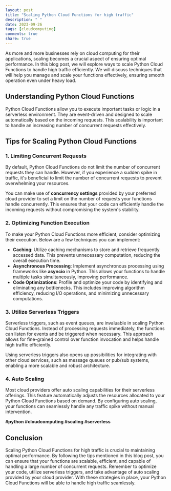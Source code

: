 ```yaml
---
layout: post
title: "Scaling Python Cloud Functions for high traffic"
description: " "
date: 2023-09-26
tags: [cloudcomputing]
comments: true
share: true
---
```


As more and more businesses rely on cloud computing for their applications, scaling becomes a crucial aspect of ensuring optimal performance. In this blog post, we will explore ways to scale Python Cloud Functions to handle high traffic efficiently. We will discuss techniques that will help you manage and scale your functions effectively, ensuring smooth operation even under heavy load.

## Understanding Python Cloud Functions

Python Cloud Functions allow you to execute important tasks or logic in a serverless environment. They are event-driven and designed to scale automatically based on the incoming requests. This scalability is important to handle an increasing number of concurrent requests effectively.

## Tips for Scaling Python Cloud Functions

### 1. Limiting Concurrent Requests

By default, Python Cloud Functions do not limit the number of concurrent requests they can handle. However, if you experience a sudden spike in traffic, it's beneficial to limit the number of concurrent requests to prevent overwhelming your resources.

You can make use of **concurrency settings** provided by your preferred cloud provider to set a limit on the number of requests your functions handle concurrently. This ensures that your code can efficiently handle the incoming requests without compromising the system's stability.

### 2. Optimizing Function Execution

To make your Python Cloud Functions more efficient, consider optimizing their execution. Below are a few techniques you can implement:

- **Caching**: Utilize caching mechanisms to store and retrieve frequently accessed data. This prevents unnecessary computation, reducing the overall execution time.
- **Asynchronous Processing**: Implement asynchronous processing using frameworks like **asyncio** in Python. This allows your functions to handle multiple tasks simultaneously, improving performance.
- **Code Optimizations**: Profile and optimize your code by identifying and eliminating any bottlenecks. This includes improving algorithm efficiency, reducing I/O operations, and minimizing unnecessary computations.

### 3. Utilize Serverless Triggers

Serverless triggers, such as event queues, are invaluable in scaling Python Cloud Functions. Instead of processing requests immediately, the functions can listen for events and be triggered when necessary. This approach allows for fine-grained control over function invocation and helps handle high traffic efficiently.

Using serverless triggers also opens up possibilities for integrating with other cloud services, such as message queues or pub/sub systems, enabling a more scalable and robust architecture.

### 4. Auto Scaling

Most cloud providers offer auto scaling capabilities for their serverless offerings. This feature automatically adjusts the resources allocated to your Python Cloud Functions based on demand. By configuring auto scaling, your functions can seamlessly handle any traffic spike without manual intervention.

**#python #cloudcomputing #scaling #serverless**

## Conclusion

Scaling Python Cloud Functions for high traffic is crucial to maintaining optimal performance. By following the tips mentioned in this blog post, you can ensure that your functions are scalable, efficient, and capable of handling a large number of concurrent requests. Remember to optimize your code, utilize serverless triggers, and take advantage of auto scaling provided by your cloud provider. With these strategies in place, your Python Cloud Functions will be able to handle high traffic seamlessly.